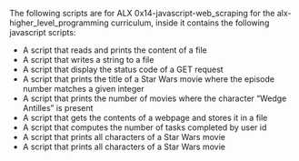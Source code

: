 The following scripts are for ALX 0x14-javascript-web_scraping for the alx-higher_level_programming curriculum, inside it contains the following javascript scripts:

* A script that reads and prints the content of a file
* A script that writes a string to a file
* A script that display the status code of a GET request
* A script that prints the title of a Star Wars movie where the episode number matches a given integer
* A script that prints the number of movies where the character “Wedge Antilles” is present
* A script that gets the contents of a webpage and stores it in a file
* A script that computes the number of tasks completed by user id
* A script that prints all characters of a Star Wars movie
* A script that prints all characters of a Star Wars movie
